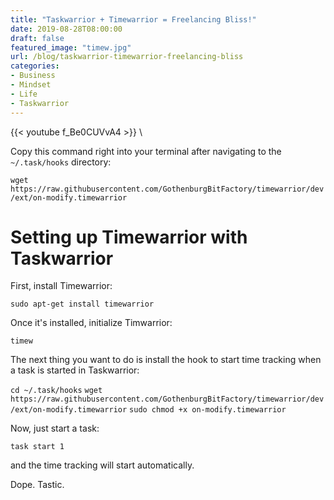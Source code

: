 ```yaml
---
title: "Taskwarrior + Timewarrior = Freelancing Bliss!"
date: 2019-08-28T08:00:00
draft: false
featured_image: "timew.jpg"
url: /blog/taskwarrior-timewarrior-freelancing-bliss
categories:
- Business
- Mindset
- Life
- Taskwarrior
---
```


{{< youtube f_Be0CUVvA4 >}} \

Copy this command right into your terminal after navigating to the `~/.task/hooks` directory:

```wget https://raw.githubusercontent.com/GothenburgBitFactory/timewarrior/dev/ext/on-modify.timewarrior```


# Setting up Timewarrior with Taskwarrior

First, install Timewarrior:

```sudo apt-get install timewarrior```

Once it's installed, initialize Timwarrior:

```timew```

The next thing you want to do is install the hook to start time tracking when a task is started in Taskwarrior:

```cd ~/.task/hooks```
```wget https://raw.githubusercontent.com/GothenburgBitFactory/timewarrior/dev/ext/on-modify.timewarrior```
```sudo chmod +x on-modify.timewarrior```

Now, just start a task:

```task start 1```

and the time tracking will start automatically.

Dope. Tastic.
